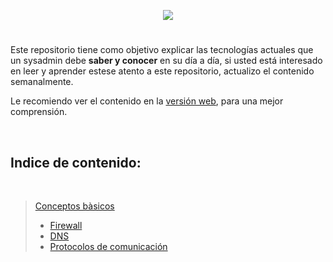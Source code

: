 

<p align="center">
   <!--<img src="https://user-images.githubusercontent.com/48721794/78295480-834b9180-752c-11ea-946d-2b890ad6adf3.png" alt="logo_template" width="72" height="72">-->
   <img src="https://user-images.githubusercontent.com/48721794/81127936-1454c480-8f40-11ea-825c-93b0c6fb8582.png">
</p>

# 

Este repositorio tiene como objetivo explicar las tecnologías actuales que un sysadmin debe **saber y conocer** en su día a día, si usted está interesado en leer y aprender estese atento a este repositorio, actualizo el contenido semanalmente.

Le recomiendo ver el contenido en la [versión web](https://massin-laaouaj.gitbook.io/terminos-sysadmin/), para una mejor comprensión.

<br>

## Indice de contenido:

<br>

> [Conceptos bàsicos](basico/basico.md)
> - [Firewall](basico/basico#firewall-1)
> - [DNS](basico/basico#dns-1)
> - [Protocolos de comunicación](basico/basico#protocolos%de%comunicación-1)